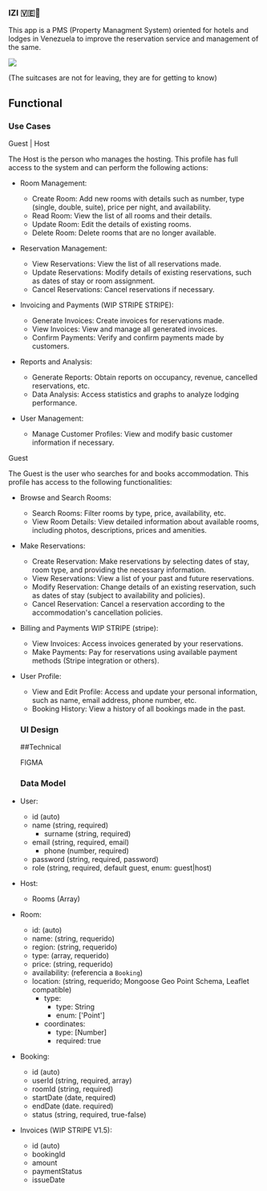 ### IZI 🇻🇪🧳

This app is a PMS (Property Managment System) oriented for hotels and lodges in Venezuela to improve the reservation service and management of the same. 

![](https://media.giphy.com/media/MvcSVgUqz1yuBQktVr/giphy.gif?cid=790b7611w4tqrdwlo5cni3on5242389ega8jif7s67uszv8h&ep=v1_gifs_search&rid=giphy.gif&ct=g)


(The suitcases are not for leaving, they are for getting to know)

## Functional

### Use Cases
Guest | Host 

The Host is the person who manages the hosting. This profile has full access to the system and can perform the following actions:

- Room Management:
	- Create Room: Add new rooms with details such as number, type (single, double, suite), price per night, and availability.
	- Read Room: View the list of all rooms and their details.
	- Update Room: Edit the details of existing rooms.
	- Delete Room: Delete rooms that are no longer available.

- Reservation Management:
  - View Reservations: View the list of all reservations made.
  - Update Reservations: Modify details of existing reservations, such as dates of stay or room assignment.
  - Cancel Reservations: Cancel reservations if necessary.

- Invoicing and Payments (WIP STRIPE STRIPE):
	- Generate Invoices: Create invoices for reservations made.
	- View Invoices: View and manage all generated invoices.
	- Confirm Payments: Verify and confirm payments made by customers.

- Reports and Analysis:
	- Generate Reports: Obtain reports on occupancy, revenue, cancelled reservations, etc.
	- Data Analysis: Access statistics and graphs to analyze lodging performance.

- User Management:
	- Manage Customer Profiles: View and modify basic customer information if necessary.

Guest

The Guest is the user who searches for and books accommodation. This profile has access to the following functionalities:

- Browse and Search Rooms:
	- Search Rooms: Filter rooms by type, price, availability, etc.
	- View Room Details: View detailed information about available rooms, including photos, descriptions, prices and amenities.
- Make Reservations:
	- Create Reservation: Make reservations by selecting dates of stay, room type, and providing the necessary information.
	- View Reservations: View a list of your past and future reservations.
	- Modify Reservation: Change details of an existing reservation, such as dates of stay (subject to availability and policies).
	- Cancel Reservation: Cancel a reservation according to the accommodation's cancellation policies.
- Billing and Payments WIP STRIPE (stripe):
	- View Invoices: Access invoices generated by your reservations.
	- Make Payments: Pay for reservations using available payment methods (Stripe integration or others).
- User Profile:
	- View and Edit Profile: Access and update your personal information, such as name, email address, phone number, etc.
	- Booking History: View a history of all bookings made in the past.

  ### UI Design

  ##Technical

	FIGMA

  ### Data Model

- User:
  - id (auto)
  - name (string, required)
	- surname (string, required)
  - email (string, required, email)
	- phone (number, required)
  - password (string, required, password)
  - role (string, required, default guest, enum: guest|host)

- Host: 
  - Rooms (Array)

- Room:
  - id: (auto)
  - name: (string, requerido)
  - region: (string, requerido)
  - type: (array, requerido)
  - price: (string, requerido)
  - availability: (referencia a `Booking`)
  - location: (string, requerido; Mongoose Geo Point Schema, Leaflet compatible)
    - type:
      - type: String
      - enum: ['Point']
    - coordinates:
      - type: [Number]
      - required: true

- Booking:
	- id (auto)
	- userId (string, required, array)
	- roomId (string, required)
	- startDate (date, required)
	- endDate (date. required)
	- status (string, required, true-false)


- Invoices (WIP STRIPE V1.5):
	- id (auto)
	- bookingId
	- amount
	- paymentStatus
	- issueDate